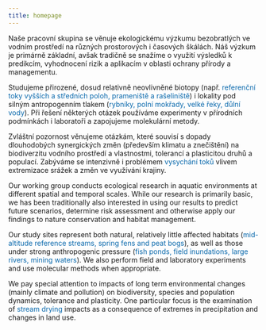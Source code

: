 ```yaml
---
title: homepage
---
```

<div class="cz">


Naše pracovní skupina se věnuje ekologickému výzkumu bezobratlých ve vodním prostředí na různých prostorových i časových škálách. Náš výzkum je primárně základní, avšak tradičně se snažíme o využití výsledků k predikcím, vyhodnocení rizik a aplikacím v oblasti ochrany přírody a managementu.<br/> 

Studujeme přirozené, dosud relativně neovlivněné biotopy (např. <span style='color:#0868ac'>referenční toky vyšších a středních poloh, prameniště a rašeliniště</span>) i lokality pod silným antropogenním tlakem (<span style='color:#0868ac'>rybníky, polní mokřady, velké řeky, důlní vody</span>). Při řešení některých otázek používáme experimenty v přírodních podmínkách i laboratoři a zapojujeme molekulární metody.<br/> 

Zvláštní pozornost věnujeme otázkám, které souvisí s dopady dlouhodobých synergických změn (především klimatu a znečištění) na biodiverzitu vodního prostředí a vlastnostmi, tolerancí a plasticitou druhů a populací. Zabýváme se intenzivně i problémem <span style='color:#0868ac'>vysychání toků</span> vlivem extremizace srážek a změn ve využívání krajiny.



</div>
<div class="en">


Our working group conducts ecological research in aquatic environments at different spatial and temporal scales. While our research is primarily basic, we has been traditionally also interested in using our results to predict future scenarios, determine risk assessment and otherwise apply our findings to nature conservation and habitat management. <br/> 

Our study sites represent both natural, relatively little affected habitats (<span style='color:#0868ac'>mid-altitude reference streams, spring fens and peat bogs</span>), as well as those under strong anthropogenic pressure (<span style='color:#0868ac'>fish ponds, field inundations, large rivers, mining waters</span>). We also perform field and laboratory experiments and use molecular methods when appropriate.<br/> 

We pay special attention to impacts of long term environmental changes (mainly climate and pollution) on biodiversity, species and population dynamics, tolerance and plasticity. One particular focus is the examination of <span style='color:#0868ac'>stream drying</span> impacts as a consequence of extremes in precipitation and changes in land use.

</div>